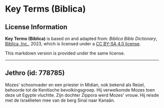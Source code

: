 # Key Terms (Biblica)

## License Information

**Key Terms (Biblica)** is based on and adapted from: _Biblica Bible Dictionary_, [Biblica, Inc.](https://www.biblica.com/), 2023, which is licensed under a [CC BY-SA 4.0 license](https://creativecommons.org/licenses/by-sa/4.0/legalcode.en).

This markdown version is provided under the same license.



--------------------------------

## Jethro (id: 778785)

Mozes' schoonvader en een priester in Midian, ook bekend als Reüel, behoorde tot de Kenitische bevolkingsgroep. Hij verwelkomde Mozes toen deze uit Egypte vluchtte. Zijn dochter Zippora werd Mozes' vrouw. Hij reisde met de Israëlieten mee van de berg Sinaï naar Kanaän.


